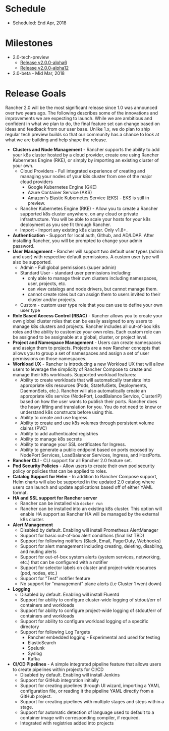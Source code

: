 # Schedule

* Scheduled: End Apr, 2018

# Milestones
* 2.0-tech-preview
  * [Release v2.0.0-alpha6](https://github.com/rancher/rancher/releases/tag/v2.0.0-alpha6)
  * [Release v2.0.0-alpha12](https://github.com/rancher/rancher/releases/tag/v2.0.0-alpha12)
* 2.0-beta - Mid Mar, 2018

# Release Goals
Rancher 2.0 will be the most significant release since 1.0 was announced over two years ago. The following describes some of the innovations and improvements we are expecting to launch.  While we are ambitious and confident in what we plan to do, the final feature set can change based on ideas and feedback from our user base.  Unlike 1.x, we do plan to ship regular tech preview builds so that our community has a chance to look at what we are building and help shape the release.

- **Clusters and Node Management** - Rancher supports the ability to add your k8s cluster hosted by a cloud provider, create one using Rancher Kubernetes Engine (RKE), or simply by importing an existing cluster of your own.
  * Cloud Providers - Full integrated experience of creating and managing your nodes of your k8s cluster from one of the major cloud providers
    * Google Kubernetes Engine (GKE)
    * Azure Container Service (AKS)
    * Amazon's Elastic Kubernetes Service (EKS) - EKS is still in preview.
  * Rancher Kubernetes Engine (RKE) - Allow you to create a Rancher supported k8s cluster anywhere, on any cloud or private infrastructure.  You will be able to scale your hosts for your k8s deployment as you see fit through Rancher.
  * Import - Import any existing k8s cluster.  Only v1.8+.
- **Authentication** - Support for local auth, Github, and AD/LDAP.  After installing Rancher, you will be prompted to change your admin password.
- **User Management** - Rancher will support two default user types (admin and user) with respective default permissions.  A custom user type will also be supported.
    * Admin - Full global permissions (super admin)
    * Standard User - standard user permissions including:
      * only able to manage their own clusters including namespaces, user, projects, etc.
      * can view catalogs and node drivers, but cannot manage them.
      * cannot create roles but can assign them to users invited to their cluster and/or projects.
    * Custom - custom user type role that you can use to define your own user type
- **Role Based Access Control (RBAC)** - Rancher allows you to create your own global cluster roles that can be easily assigned to any users to manage k8s clusters and projects.  Rancher includes all out-of-box k8s roles and the ability to customize your own roles.  Each custom role can be assigned to be assignable at a global, cluster, or project level.
- **Project and Namespace Management** - Users can create namespaces and assign them to projects.  Projects are a new Rancher concepts that allows you to group a set of namespaces and assign a set of user permissions on those namespaces.
- **Workload UX** - Rancher is introducing a new Workload UX that will allow users to leverage the simplicity of Rancher Compose to create and manage their k8s workloads.  Supported workload features:
  * Ability to create workloads that will automatically translate into appropriate k8s resources (Pods, StatefulSets, Deployments, DaemonSets, etc.).  Rancher will also automatically create an appropriate k8s service (NodePort, LoadBalance Service, ClusterIP) based on how the user wants to publish their ports.  Rancher does the heavy lifting and translation for you.  You do not need to know or understand k8s constructs before using this.
  * Ability to create and use Ingress.
  * Ability to create and use k8s volumes through persistent volume claims (PVC)
  * Ability to add authenticated registries
  * Ability to manage k8s secrets
  * Ability to manage your SSL certificates for Ingress.
  * Ability to generate a public endpoint based on ports exposed by NodePort Services, LoadBalancer Services, Ingress, and HostPorts.
- **Rancher CLI** - CLI support for all Rancher 2.0 feature set.
- **Pod Security Policies** - Allow users to create their own pod security policy or policies that can be applied to roles.
- **Catalog Support for Helm** - In addition to Rancher Compose support, Helm charts will also be supported in the updated 2.0 catalog where users can launch and update applications based off of either YAML format. 
- **HA and SSL support for Rancher server**
  * Rancher can be installed via `docker run`
  * Rancher can be installed into an existing k8s cluster.  This option will enable HA support as Rancher HA will be managed by the external k8s cluster.
- **Alert Management**
  * Disabled by default.  Enabling will install Prometheus AlertManager
  * Support for basic out-of-box alert conditions (final list TBD)
  * Support for following notifiers (Slack, Email, PagerDuty, Webhooks)
  * Support for alert management including creating, deleting, disabling, and muting alerts
  * Support for out-of-box system alerts (system services, networking, etc.) that can be configured with a notifier
  * Support for selector labels on cluster and project-wide resources (pod, nodes, etc.)
  * Support for "Test" notifier feature
  * No support for "management" plane alerts (i.e Cluster 1 went down)
- **Logging**
  * Disabled by default.  Enabling will install Fluentd
  * Support for ability to configure cluster-wide logging of stdout/err of containers and workloads
  * Support for ability to configure project-wide logging of stdout/err of containers and workloads
  * Support for ability to configure workload logging of a specific directory
  * Support for following Log Targets
    * Rancher embedded logging - Experimental and used for testing 
    * ElasticSearch
    * Spelunk
    * Syslog
    * Kafka
- **CI/CD Pipelines** - A simple integrated pipeline feature that allows users to create pipelines within projects for CI/CD
  * Disabled by default.  Enabling will install Jenkins
  * Support for GitHub integration initially
  * Support for creating pipelines through UI wizard, importing a YAML configuration file, or reading it the pipeline YAML directly from a GitHub project.
  * Support for creating pipelines with multiple stages and steps within a stage.
  * Support for automatic detection of language used to default to a container image with corresponding compiler, if required.
  * Integrated with registries added into projects
